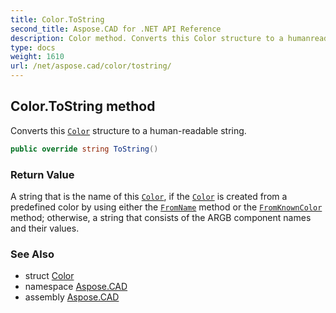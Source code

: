 ```yaml
---
title: Color.ToString
second_title: Aspose.CAD for .NET API Reference
description: Color method. Converts this Color structure to a humanreadable string
type: docs
weight: 1610
url: /net/aspose.cad/color/tostring/
---
```

## Color.ToString method

Converts this [`Color`](../) structure to a human-readable string.

```csharp
public override string ToString()
```

### Return Value

A string that is the name of this [`Color`](../), if the [`Color`](../) is created from a predefined color by using either the [`FromName`](../fromname/) method or the [`FromKnownColor`](../fromknowncolor/) method; otherwise, a string that consists of the ARGB component names and their values.

### See Also

* struct [Color](../)
* namespace [Aspose.CAD](../../../aspose.cad/)
* assembly [Aspose.CAD](../../../)


